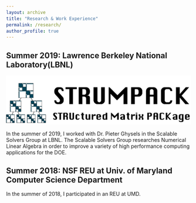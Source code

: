 ```yaml
---
layout: archive
title: "Research & Work Experience"
permalink: /research/
author_profile: true
---
```


## Summer 2019: Lawrence Berkeley National Laboratory(LBNL)

![](../images/logo.png)

In the summer of 2019, I worked with Dr. Pieter Ghysels in the Scalable Solvers Group at LBNL. The Scalable Solvers Group researches Numerical Linear Algebra in order to improve a variety of high performance computing applications for the DOE.

## Summer 2018: NSF REU at Univ. of Maryland Computer Science Department

In the summer of 2018, I participated in an REU at UMD.
